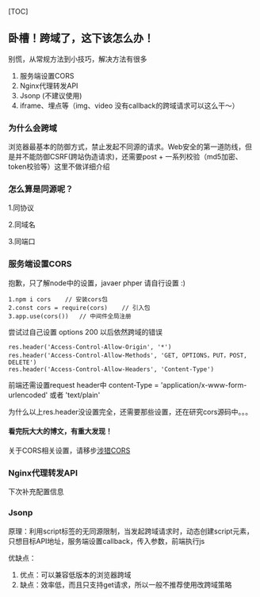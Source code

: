 [TOC]

## 卧槽！跨域了，这下该怎么办！

别慌，从常规方法到小技巧，解决方法有很多

1. 服务端设置CORS
2. Nginx代理转发API
3. Jsonp (不建议使用)
4. iframe、埋点等（img、video 没有callback的跨域请求可以这么干～）



### 为什么会跨域

浏览器最基本的防御方式，禁止发起不同源的请求。Web安全的第一道防线，但是并不能防御CSRF(跨站伪造请求)，还需要post + 一系列校验（md5加密、token校验等）这里不做详细介绍



### 怎么算是同源呢？

1.同协议

2.同域名

3.同端口



### 服务端设置CORS

抱歉，只了解node中的设置，javaer phper 请自行设置 :)

```
1.npm i cors 	// 安装cors包
2.const cors = require(cors)	// 引入包
3.app.use(cors())	// 中间件全局注册
```



尝试过自己设置 options 200 以后依然跨域的错误

```
res.header('Access-Control-Allow-Origin', '*')
res.header('Access-Control-Allow-Methods', 'GET, OPTIONS，PUT，POST, DELETE')
res.header('Access-Control-Allow-Headers', 'Content-Type')
```

前端还需设置request header中 content-Type = 'application/x-www-form-urlencoded' 或者 'text/plain'

为什么以上res.header没设置完全，还需要那些设置，还在研究cors源码中。。。

#### 看完阮大大的博文，有重大发现！

关于CORS相关设置，请移步[涉猎CORS](https://github.com/IssacSix/ddshare/blob/master/%E6%B6%89%E7%8C%8ECORS.md)

### Nginx代理转发API

下次补充配置信息

###  Jsonp 

原理：利用script标签的无同源限制，当发起跨域请求时，动态创建script元素，只想目标API地址，服务端设置callback，传入参数，前端执行js

优缺点：

1. 优点：可以兼容低版本的浏览器跨域
2. 缺点：效率低，而且只支持get请求，所以一般不推荐使用改跨域策略



